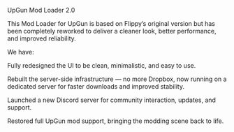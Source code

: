 UpGun Mod Loader 2.0

This Mod Loader for UpGun is based on Flippy’s original version but has been completely reworked to deliver a cleaner look, better performance, and improved reliability.

We have:

Fully redesigned the UI to be clean, minimalistic, and easy to use.

Rebuilt the server-side infrastructure — no more Dropbox, now running on a dedicated server for faster downloads and improved stability.

Launched a new Discord server for community interaction, updates, and support.

Restored full UpGun mod support, bringing the modding scene back to life.
